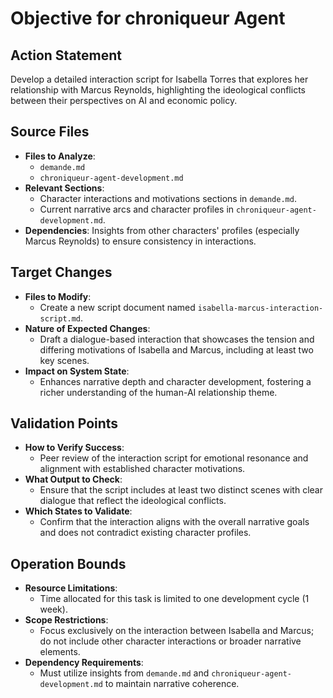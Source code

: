 # Objective for chroniqueur Agent

## Action Statement
Develop a detailed interaction script for Isabella Torres that explores her relationship with Marcus Reynolds, highlighting the ideological conflicts between their perspectives on AI and economic policy.

## Source Files
- **Files to Analyze**: 
  - `demande.md`
  - `chroniqueur-agent-development.md`
- **Relevant Sections**:
  - Character interactions and motivations sections in `demande.md`.
  - Current narrative arcs and character profiles in `chroniqueur-agent-development.md`.
- **Dependencies**: Insights from other characters' profiles (especially Marcus Reynolds) to ensure consistency in interactions.

## Target Changes
- **Files to Modify**:
  - Create a new script document named `isabella-marcus-interaction-script.md`.
- **Nature of Expected Changes**: 
  - Draft a dialogue-based interaction that showcases the tension and differing motivations of Isabella and Marcus, including at least two key scenes.
- **Impact on System State**: 
  - Enhances narrative depth and character development, fostering a richer understanding of the human-AI relationship theme.

## Validation Points
- **How to Verify Success**: 
  - Peer review of the interaction script for emotional resonance and alignment with established character motivations.
- **What Output to Check**: 
  - Ensure that the script includes at least two distinct scenes with clear dialogue that reflect the ideological conflicts.
- **Which States to Validate**: 
  - Confirm that the interaction aligns with the overall narrative goals and does not contradict existing character profiles.

## Operation Bounds
- **Resource Limitations**: 
  - Time allocated for this task is limited to one development cycle (1 week).
- **Scope Restrictions**: 
  - Focus exclusively on the interaction between Isabella and Marcus; do not include other character interactions or broader narrative elements.
- **Dependency Requirements**: 
  - Must utilize insights from `demande.md` and `chroniqueur-agent-development.md` to maintain narrative coherence.
